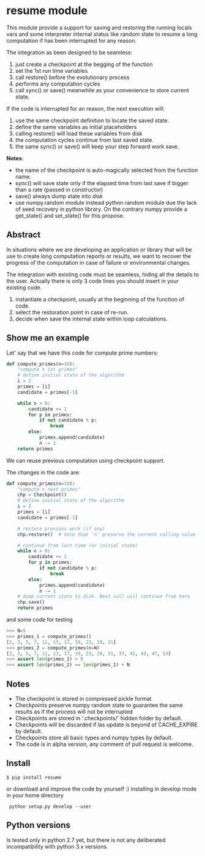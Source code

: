 # resume module

This module provide a support for saving and restoring the running locals vars and some interpreter internal status like random state to resume a long computation if has been interrupted for any reason.

The integration as been designed to be seamless:

1. just create a checkpoint at the begging of the function
2. set the 1st run time variables
3. call restore() before the evolutionary process
4. performs any computation cycles
5. call sync() or save() meanwhile as your convenience to store current state.

If the code is interrupted for an reason, the next execution will:

1. use the same checkpoint definition to locate the saved state.
2. define the same variables as initial placeholders
3. calling restore() will load these variables from disk
4. the computation cycles continue from last saved state.
5. the same sync() or save() will keep your step forward work save.

**Notes**:

- the name of the checkpoint is auto-magically selected from the function name.
- sync() will save state only if the elapsed time from last save if bigger
  than a rate (passed in constructor)
- save() always dump state into disk
- use numpy.random module instead python random module due the lack of seed
  recovery in python library.
  On the contrary numpy provide a get_state() and set_state() for this propose.


## Abstract

In situations where we are developing an application or library that will be use to create long computation reports or results, we want to recover the progress of the computation in case of failure or environmental changes.

The integration with existing code must be seamless, hiding all the details to the user. Actually there is only 3 code lines you should insert in your existing code.

1. instantiate a checkpoint, usually at the beginning of the function of code.
2. select the restoration point in case of re-run.
3. decide when save the internal state within loop calculations.

## Show me an example

Let' say that we have this code for compute prime numbers:

```python
def compute_primes(n=10):
    "compute n 1st primes"
    # define initial state of the algorithm
    i = 2
    primes = [i]
    candidate = primes[-1]

    while n > 0:
        candidate += 1
        for p in primes:
            if not candidate % p:
                break
        else:
            primes.append(candidate)
            n -= 1
    return primes
```

We can reuse previous computation using checkpoint support.

The changes in the code are:

```python
def compute_primes(n=10):
    "compute n next primes"
    chp = Checkpoint()
    # define initial state of the algorithm
    i = 2
    primes = [i]
    candidate = primes[-1]

    # restore previous work (if any)
    chp.restore()  # note that 'n' preserve the current calling value

    # continue from last time (or initial state)
    while n > 0:
        candidate += 1
        for p in primes:
            if not candidate % p:
                break
        else:
            primes.append(candidate)
            n -= 1
    # dump current state to disk. Next call will continue from here
    chp.save()
    return primes
```

and some code for testing

```python
>>> N=5
>>> primes_1 = compute_primes()
[2, 3, 5, 7, 11, 13, 17, 19, 23, 29, 31]
>>> primes_2 = compute_primes(n=N)
[2, 3, 5, 7, 11, 13, 17, 19, 23, 29, 31, 37, 41, 43, 47, 53]
>>> assert len(primes_1) > 0
>>> assert len(primes_2) == len(primes_1) + N
```

## Notes

- The checkpoint is stored in compressed pickle format
- Checkpoints preserve numpy random state to guarantee the same results as if the process will not be interrupted
- Checkpoints are stored in '.checkpoints/' hidden folder by default.
- Checkpoints will be discarded if las update is beyond of CACHE_EXPIRE by default.
- Checkpoints store all basic types and numpy types by default.
- The code is in alpha version, any comment of pull request is welcome.

## Install

```
$ pip install resume
```

or download and improve the code by yourself :) installing in develop mode in your home directory

```
 python setup.py develop --user
```


## Python versions

Is tested only in python 2.7 yet, but there is not any deliberated incompatibility with python 3.x versions.
